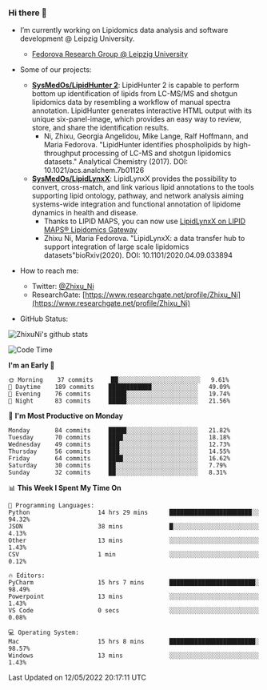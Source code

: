 ### Hi there 👋

- I’m currently working on Lipidomics data analysis and software development @ Leipzig University.
  + [Fedorova Research Group @ Leipzig University](https://home.uni-leipzig.de/fedorova/)
- Some of our projects:
  + **[SysMedOs/LipidHunter 2](https://github.com/SysMedOs/lipidhunter)**: LipidHunter 2 is capable to perform bottom up identification of lipids from LC-MS/MS and shotgun lipidomics data by resembling a workflow of manual spectra annotation. LipidHunter generates interactive HTML output with its unique six-panel-image, which provides an easy way to review, store, and share the identification results. 
    * Ni, Zhixu, Georgia Angelidou, Mike Lange, Ralf Hoffmann, and Maria Fedorova. "LipidHunter identifies phospholipids by high-throughput processing of LC-MS and shotgun lipidomics datasets." Analytical Chemistry (2017). DOI: 10.1021/acs.analchem.7b01126
  + **[SysMedOs/LipidLynxX](https://github.com/SysMedOs/LipidLynxX)**: LipidLynxX provides the possibility to convert, cross-match, and link various lipid annotations to the tools supporting lipid ontology, pathway, and network analysis aiming systems-wide integration and functional annotation of lipidome dynamics in health and disease.
    * Thanks to LIPID MAPS, you can now use [LipidLynxX on LIPID MAPS® Lipidomics Gateway](http://lipidmaps.org/lipidlynxx/)
    * Zhixu Ni, Maria Fedorova. "LipidLynxX: a data transfer hub to support integration of large scale lipidomics datasets"bioRxiv(2020). DOI: 10.1101/2020.04.09.033894
- How to reach me:
  + Twitter: [@Zhixu_Ni](https://twitter.com/Zhixu_Ni)
  + ResearchGate: [https://www.researchgate.net/profile/Zhixu_Ni](https://www.researchgate.net/profile/Zhixu_Ni)

- GitHub Status:

![ZhixuNi's github stats](https://github-readme-stats.vercel.app/api?username=ZhixuNi&show_icons=true&hide=issues)

<!--START_SECTION:waka-->
![Code Time](http://img.shields.io/badge/Code%20Time-0%20secs-blue)

**I'm an Early 🐤** 

```text
🌞 Morning    37 commits     ██░░░░░░░░░░░░░░░░░░░░░░░   9.61% 
🌆 Daytime    189 commits    ████████████░░░░░░░░░░░░░   49.09% 
🌃 Evening    76 commits     █████░░░░░░░░░░░░░░░░░░░░   19.74% 
🌙 Night      83 commits     █████░░░░░░░░░░░░░░░░░░░░   21.56%

```
📅 **I'm Most Productive on Monday** 

```text
Monday       84 commits     █████░░░░░░░░░░░░░░░░░░░░   21.82% 
Tuesday      70 commits     ████░░░░░░░░░░░░░░░░░░░░░   18.18% 
Wednesday    49 commits     ███░░░░░░░░░░░░░░░░░░░░░░   12.73% 
Thursday     56 commits     ███░░░░░░░░░░░░░░░░░░░░░░   14.55% 
Friday       64 commits     ████░░░░░░░░░░░░░░░░░░░░░   16.62% 
Saturday     30 commits     ██░░░░░░░░░░░░░░░░░░░░░░░   7.79% 
Sunday       32 commits     ██░░░░░░░░░░░░░░░░░░░░░░░   8.31%

```


📊 **This Week I Spent My Time On** 

```text
💬 Programming Languages: 
Python                   14 hrs 29 mins      ███████████████████████░░   94.32% 
JSON                     38 mins             █░░░░░░░░░░░░░░░░░░░░░░░░   4.13% 
Other                    13 mins             ░░░░░░░░░░░░░░░░░░░░░░░░░   1.43% 
CSV                      1 min               ░░░░░░░░░░░░░░░░░░░░░░░░░   0.12%

🔥 Editors: 
PyCharm                  15 hrs 7 mins       ████████████████████████░   98.49% 
Powerpoint               13 mins             ░░░░░░░░░░░░░░░░░░░░░░░░░   1.43% 
VS Code                  0 secs              ░░░░░░░░░░░░░░░░░░░░░░░░░   0.08%

💻 Operating System: 
Mac                      15 hrs 8 mins       ████████████████████████░   98.57% 
Windows                  13 mins             ░░░░░░░░░░░░░░░░░░░░░░░░░   1.43%

```


 Last Updated on 12/05/2022 20:17:11 UTC
<!--END_SECTION:waka-->

